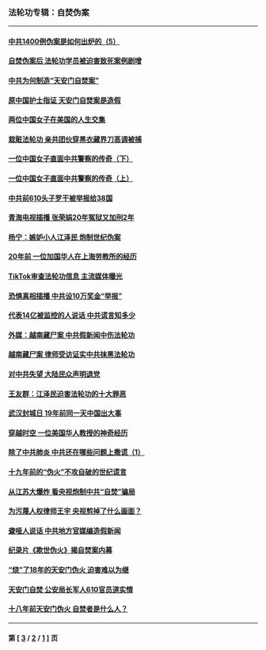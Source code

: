 ### 法轮功专辑：自焚伪案
---
#### [中共1400例伪案是如何出炉的（5）](../../pages/nf5562/n13226831.md?12120430) 
#### [自焚伪案后 法轮功学员被迫害致死案例剧增](../../pages/nf5562/n13190600.md?12120430) 
#### [中共为何制造“天安门自焚案”](../../pages/nf5562/n13183270.md?12120430) 
#### [原中国护士指证 天安门自焚案是造假](../../pages/nf5562/n13172289.md?12120430) 
#### [两位中国女子在美国的人生交集](../../pages/nf5562/n13156138.md?12120430) 
#### [栽赃法轮功 亲共团伙穿黑衣藏界刀高调被捕](../../pages/nf5562/n13073780.md?12120430) 
#### [一位中国女子直面中共警察的传奇（下）](../../pages/nf5562/n12989706.md?12120430) 
#### [一位中国女子直面中共警察的传奇（上）](../../pages/nf5562/n12985072.md?12120430) 
#### [中共前610头子罗干被举报给38国](../../pages/nf5562/n12975419.md?12120430) 
#### [青海电视插播 张荣娟20年冤狱又加刑2年](../../pages/nf5562/n12738166.md?12120430) 
#### [杨宁：嫉妒小人江泽民 炮制世纪伪案](../../pages/nf5562/n12724108.md?12120430) 
#### [20年前 一位加国华人在上海劳教所的经历](../../pages/nf5562/n12707932.md?12120430) 
#### [TikTok审查法轮功信息 主流媒体曝光](../../pages/nf5562/n12362336.md?12120430) 
#### [恐惧真相插播 中共设10万奖金“举报”](../../pages/nf5562/n12306396.md?12120430) 
#### [代表14亿被监控的人说话 中共谎言知多少](../../pages/nf5562/n12297484.md?12120430) 
#### [外媒：越南藏尸案 中共假新闻中伤法轮功](../../pages/nf5562/n12264411.md?12120430) 
#### [越南藏尸案 律师受访证实中共抹黑法轮功](../../pages/nf5562/n12261878.md?12120430) 
#### [对中共失望 大陆民众声明退党](../../pages/nf5562/n12187315.md?12120430) 
#### [王友群：江泽民迫害法轮功的十大罪恶](../../pages/nf5562/n12169074.md?12120430) 
#### [武汉封城日 19年前同一天中国出大事](../../pages/nf5562/n12150901.md?12120430) 
#### [穿越时空  一位美国华人教授的神奇经历](../../pages/nf5562/n12097460.md?12120430) 
#### [除了中共肺炎 中共还在哪些问题上撒谎（1）](../../pages/nf5562/n11955770.md?12120430) 
#### [十九年前的“伪火”不攻自破的世纪谎言](../../pages/nf5562/n11813238.md?12120430) 
#### [从江苏大爆炸 看央视炮制中共“自焚”骗局](../../pages/nf5562/n11140275.md?12120430) 
#### [为污蔑人权律师王宇 央视剪掉了什么画面？](../../pages/nf5562/n11130142.md?12120430) 
#### [聋哑人说话 中共地方官媒编造假新闻](../../pages/nf5562/n11006067.md?12120430) 
#### [纪录片《欺世伪火》揭自焚案内幕](../../pages/nf5562/n11002664.md?12120430) 
#### [“烧”了18年的天安门伪火 迫害难以为继](../../pages/nf5562/n10996660.md?12120430) 
#### [天安门自焚 公安局长军人610官员道实情](../../pages/nf5562/n10997098.md?12120430) 
#### [十八年前天安门伪火 自焚者是什么人？](../../pages/nf5562/n10996556.md?12120430) 

---
#### 第 [ [3](./3.md?12120430) / [2](./2.md?12120430) / [1](./1.md?12120430) ] 页
